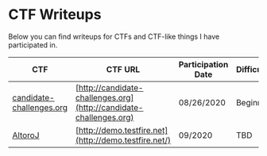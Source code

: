 # CTF Writeups
Below you can find writeups for CTFs and CTF-like things I have participated in.

| CTF | CTF URL | Participation Date | Difficulty | Flags Captured |
|------|-----|--------------------|------------|----------------|
| [candidate-challenges.org](candidate-challenges.org/README.md) | [http://candidate-challenges.org](http://candidate-challenges.org) | 08/26/2020 | Beginner | 6 / (6-7?) |
| [AltoroJ](AltoroJ/README.md) | [http://demo.testfire.net](http://demo.testfire.net/) | 09/2020 | TBD | N/A |
